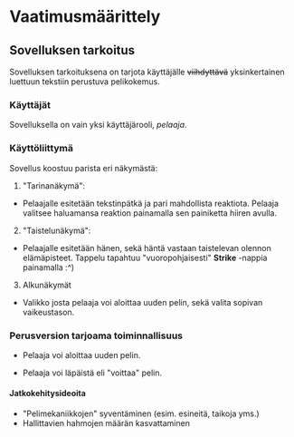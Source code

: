 # Vaatimusmäärittely

## Sovelluksen tarkoitus

Sovelluksen tarkoituksena on tarjota käyttäjälle ~~viihdyttävä~~ yksinkertainen luettuun tekstiin perustuva pelikokemus. 


### Käyttäjät

Sovelluksella on vain yksi käyttäjärooli, *pelaaja*.


### Käyttöliittymä

Sovellus koostuu parista eri näkymästä:

1. "Tarinanäkymä":
  * Pelaajalle esitetään tekstinpätkä ja pari mahdollista reaktiota. Pelaaja valitsee haluamansa reaktion painamalla sen painiketta hiiren avulla.

2. "Taistelunäkymä":
  * Pelaajalle esitetään hänen, sekä häntä vastaan taistelevan olennon elämäpisteet. Tappelu tapahtuu "vuoropohjaisesti" **Strike** -nappia painamalla :^)

3. Alkunäkymät
  * Valikko josta pelaaja voi aloittaa uuden pelin, sekä valita sopivan vaikeustason.


### Perusversion tarjoama toiminnallisuus

* Pelaaja voi aloittaa uuden pelin.

* Pelaaja voi läpäistä eli "voittaa" pelin.


#### Jatkokehitysideoita
  * "Pelimekaniikkojen" syventäminen (esim. esineitä, taikoja yms.)
  * Hallittavien hahmojen määrän kasvattaminen
